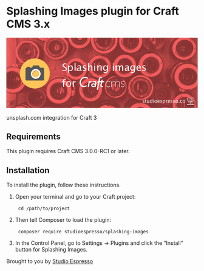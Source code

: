 # Splashing Images plugin for Craft CMS 3.x

![Splashing Images](/resources/banner.png?raw=true)

unsplash.com integration for Craft 3

## Requirements

This plugin requires Craft CMS 3.0.0-RC1 or later.

## Installation

To install the plugin, follow these instructions.

1. Open your terminal and go to your Craft project:

        cd /path/to/project

2. Then tell Composer to load the plugin:

        composer require studioespresso/splashing-images

3. In the Control Panel, go to Settings → Plugins and click the “Install” button for Splashing Images.

Brought to you by [Studio Espresso](https://studioespresso.co)
